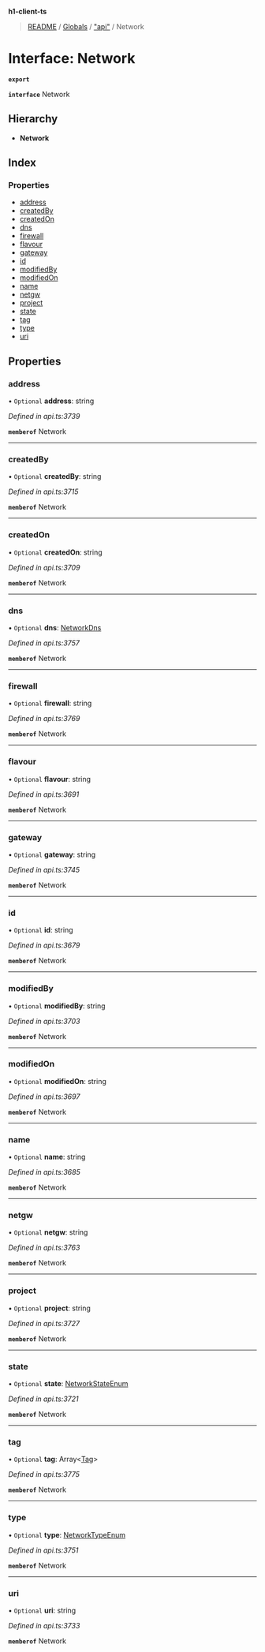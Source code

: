 **h1-client-ts**

> [README](../README.md) / [Globals](../globals.md) / ["api"](../modules/_api_.md) / Network

# Interface: Network

**`export`** 

**`interface`** Network

## Hierarchy

* **Network**

## Index

### Properties

* [address](_api_.network.md#address)
* [createdBy](_api_.network.md#createdby)
* [createdOn](_api_.network.md#createdon)
* [dns](_api_.network.md#dns)
* [firewall](_api_.network.md#firewall)
* [flavour](_api_.network.md#flavour)
* [gateway](_api_.network.md#gateway)
* [id](_api_.network.md#id)
* [modifiedBy](_api_.network.md#modifiedby)
* [modifiedOn](_api_.network.md#modifiedon)
* [name](_api_.network.md#name)
* [netgw](_api_.network.md#netgw)
* [project](_api_.network.md#project)
* [state](_api_.network.md#state)
* [tag](_api_.network.md#tag)
* [type](_api_.network.md#type)
* [uri](_api_.network.md#uri)

## Properties

### address

• `Optional` **address**: string

*Defined in api.ts:3739*

**`memberof`** Network

___

### createdBy

• `Optional` **createdBy**: string

*Defined in api.ts:3715*

**`memberof`** Network

___

### createdOn

• `Optional` **createdOn**: string

*Defined in api.ts:3709*

**`memberof`** Network

___

### dns

• `Optional` **dns**: [NetworkDns](_api_.networkdns.md)

*Defined in api.ts:3757*

**`memberof`** Network

___

### firewall

• `Optional` **firewall**: string

*Defined in api.ts:3769*

**`memberof`** Network

___

### flavour

• `Optional` **flavour**: string

*Defined in api.ts:3691*

**`memberof`** Network

___

### gateway

• `Optional` **gateway**: string

*Defined in api.ts:3745*

**`memberof`** Network

___

### id

• `Optional` **id**: string

*Defined in api.ts:3679*

**`memberof`** Network

___

### modifiedBy

• `Optional` **modifiedBy**: string

*Defined in api.ts:3703*

**`memberof`** Network

___

### modifiedOn

• `Optional` **modifiedOn**: string

*Defined in api.ts:3697*

**`memberof`** Network

___

### name

• `Optional` **name**: string

*Defined in api.ts:3685*

**`memberof`** Network

___

### netgw

• `Optional` **netgw**: string

*Defined in api.ts:3763*

**`memberof`** Network

___

### project

• `Optional` **project**: string

*Defined in api.ts:3727*

**`memberof`** Network

___

### state

• `Optional` **state**: [NetworkStateEnum](../enums/_api_.networkstateenum.md)

*Defined in api.ts:3721*

**`memberof`** Network

___

### tag

• `Optional` **tag**: Array\<[Tag](_api_.tag.md)>

*Defined in api.ts:3775*

**`memberof`** Network

___

### type

• `Optional` **type**: [NetworkTypeEnum](../enums/_api_.networktypeenum.md)

*Defined in api.ts:3751*

**`memberof`** Network

___

### uri

• `Optional` **uri**: string

*Defined in api.ts:3733*

**`memberof`** Network
